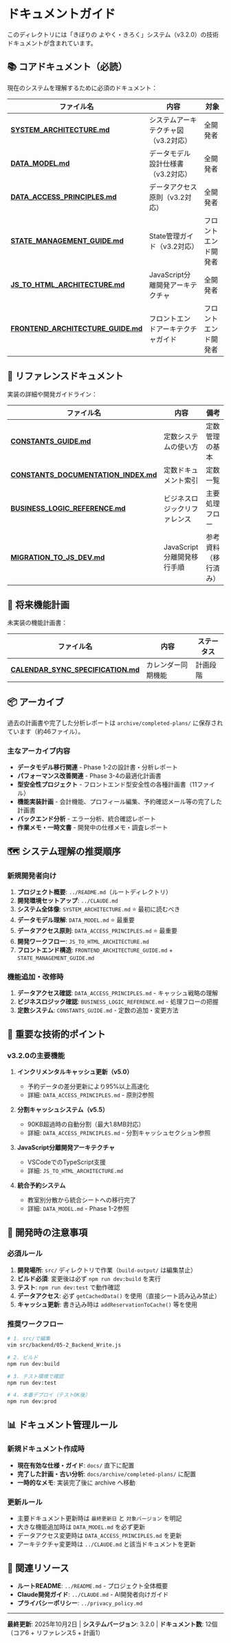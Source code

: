 # ドキュメントガイド

このディレクトリには「きぼりの よやく・きろく」システム（v3.2.0）の技術ドキュメントが含まれています。

## 📚 コアドキュメント（必読）

現在のシステムを理解するために必須のドキュメント：

| ファイル名                                                           | 内容                                 | 対象                 |
| -------------------------------------------------------------------- | ------------------------------------ | -------------------- |
| **[SYSTEM_ARCHITECTURE.md](SYSTEM_ARCHITECTURE.md)**                 | システムアーキテクチャ図（v3.2対応） | 全開発者             |
| **[DATA_MODEL.md](DATA_MODEL.md)**                                   | データモデル設計仕様書（v3.2対応）   | 全開発者             |
| **[DATA_ACCESS_PRINCIPLES.md](DATA_ACCESS_PRINCIPLES.md)**           | データアクセス原則（v3.2対応）       | 全開発者             |
| **[STATE_MANAGEMENT_GUIDE.md](STATE_MANAGEMENT_GUIDE.md)**           | State管理ガイド（v3.2対応）          | フロントエンド開発者 |
| **[JS_TO_HTML_ARCHITECTURE.md](JS_TO_HTML_ARCHITECTURE.md)**         | JavaScript分離開発アーキテクチャ     | 全開発者             |
| **[FRONTEND_ARCHITECTURE_GUIDE.md](FRONTEND_ARCHITECTURE_GUIDE.md)** | フロントエンドアーキテクチャガイド   | フロントエンド開発者 |

## 📖 リファレンスドキュメント

実装の詳細や開発ガイドライン：

| ファイル名                                                               | 内容                         | 備考                 |
| ------------------------------------------------------------------------ | ---------------------------- | -------------------- |
| **[CONSTANTS_GUIDE.md](CONSTANTS_GUIDE.md)**                             | 定数システムの使い方         | 定数管理の基本       |
| **[CONSTANTS_DOCUMENTATION_INDEX.md](CONSTANTS_DOCUMENTATION_INDEX.md)** | 定数ドキュメント索引         | 定数一覧             |
| **[BUSINESS_LOGIC_REFERENCE.md](BUSINESS_LOGIC_REFERENCE.md)**           | ビジネスロジックリファレンス | 主要処理フロー       |
| **[MIGRATION_TO_JS_DEV.md](MIGRATION_TO_JS_DEV.md)**                     | JavaScript分離開発移行手順   | 参考資料（移行済み） |

## 🔮 将来機能計画

未実装の機能計画書：

| ファイル名                                                           | 内容               | ステータス |
| -------------------------------------------------------------------- | ------------------ | ---------- |
| **[CALENDAR_SYNC_SPECIFICATION.md](CALENDAR_SYNC_SPECIFICATION.md)** | カレンダー同期機能 | 計画段階   |

## 📦 アーカイブ

過去の計画書や完了した分析レポートは `archive/completed-plans/` に保存されています（約46ファイル）。

### 主なアーカイブ内容

- **データモデル移行関連** - Phase 1-2の設計書・分析レポート
- **パフォーマンス改善関連** - Phase 3-4の最適化計画書
- **型安全性プロジェクト** - フロントエンド型安全性の各種計画書（11ファイル）
- **機能実装計画** - 会計機能、プロフィール編集、予約確認メール等の完了した計画書
- **バックエンド分析** - エラー分析、統合確認レポート
- **作業メモ・一時文書** - 開発中の仕様メモ・調査レポート

## 🗺️ システム理解の推奨順序

### 新規開発者向け

1. **プロジェクト概要**: `../README.md`（ルートディレクトリ）
2. **開発環境セットアップ**: `../CLAUDE.md`
3. **システム全体像**: `SYSTEM_ARCHITECTURE.md` ⭐ 最初に読むべき
4. **データモデル理解**: `DATA_MODEL.md` ⭐ 最重要
5. **データアクセス原則**: `DATA_ACCESS_PRINCIPLES.md` ⭐ 最重要
6. **開発ワークフロー**: `JS_TO_HTML_ARCHITECTURE.md`
7. **フロントエンド構造**: `FRONTEND_ARCHITECTURE_GUIDE.md` + `STATE_MANAGEMENT_GUIDE.md`

### 機能追加・改修時

1. **データアクセス確認**: `DATA_ACCESS_PRINCIPLES.md` - キャッシュ戦略の理解
2. **ビジネスロジック確認**: `BUSINESS_LOGIC_REFERENCE.md` - 処理フローの把握
3. **定数システム**: `CONSTANTS_GUIDE.md` - 定数の追加・変更方法

## 📝 重要な技術的ポイント

### v3.2.0の主要機能

1. **インクリメンタルキャッシュ更新（v5.0）**
   - 予約データの差分更新により95%以上高速化
   - 詳細: `DATA_ACCESS_PRINCIPLES.md` - 原則2参照

2. **分割キャッシュシステム（v5.5）**
   - 90KB超過時の自動分割（最大1.8MB対応）
   - 詳細: `DATA_ACCESS_PRINCIPLES.md` - 分割キャッシュセクション参照

3. **JavaScript分離開発アーキテクチャ**
   - VSCodeでのTypeScript支援
   - 詳細: `JS_TO_HTML_ARCHITECTURE.md`

4. **統合予約システム**
   - 教室別分散から統合シートへの移行完了
   - 詳細: `DATA_MODEL.md` - Phase 1-2参照

## 🚨 開発時の注意事項

### 必須ルール

1. **開発場所**: `src/` ディレクトリで作業（`build-output/` は編集禁止）
2. **ビルド必須**: 変更後は必ず `npm run dev:build` を実行
3. **テスト**: `npm run dev:test` で動作確認
4. **データアクセス**: 必ず `getCachedData()` を使用（直接シート読み込み禁止）
5. **キャッシュ更新**: 書き込み時は `addReservationToCache()` 等を使用

### 推奨ワークフロー

```bash
# 1. src/で編集
vim src/backend/05-2_Backend_Write.js

# 2. ビルド
npm run dev:build

# 3. テスト環境で確認
npm run dev:test

# 4. 本番デプロイ（テストOK後）
npm run dev:prod
```

## 📊 ドキュメント管理ルール

### 新規ドキュメント作成時

- **現在有効な仕様・ガイド**: `docs/` 直下に配置
- **完了した計画・古い分析**: `docs/archive/completed-plans/` に配置
- **一時的なメモ**: 実装完了後に archive へ移動

### 更新ルール

- 主要ドキュメント更新時は `最終更新日` と `対象バージョン` を明記
- 大きな機能追加時は `DATA_MODEL.md` を必ず更新
- データアクセス変更時は `DATA_ACCESS_PRINCIPLES.md` を更新
- アーキテクチャ変更時は `../CLAUDE.md` と該当ドキュメントを更新

## 🔗 関連リソース

- **ルートREADME**: `../README.md` - プロジェクト全体概要
- **Claude開発ガイド**: `../CLAUDE.md` - AI開発者向けガイド
- **プライバシーポリシー**: `../privacy_policy.md`

---

**最終更新**: 2025年10月2日 | **システムバージョン**: 3.2.0 | **ドキュメント数**: 12個（コア6 + リファレンス5 + 計画1）
